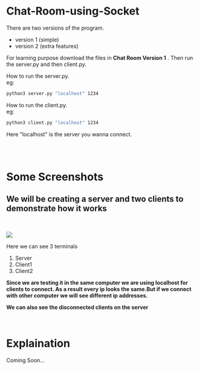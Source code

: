 # Chat-Room-using-Socket

There are two versions of the program.
- version 1 (simple)
- version 2 (extra features)

For learning purpose download the files in **Chat Room Version 1** .
Then run the server.py and then client.py.


How to run the server.py.  
eg:
```cmd
python3 server.py "localhost" 1234
```



How to run the client.py.  
eg:
```cmd
python3 client.py "localhost" 1234
```
Here "localhost" is the server you wanna connect.

<br>
<br>

# Some Screenshots

## We will be creating a server and two clients to demonstrate how it works
<br>

![](images/v1/gif01.gif)

Here we can see 3 terminals

1. Server
2. Client1
3. Client2


**Since we are testing it in the same computer we are using localhost for clients to connect. As a result every ip looks the same.But if we connect with other computer we will see different ip addresses.**

**We can also see the disconnected clients on the server**

<br>

# Explaination
Coming Soon...
